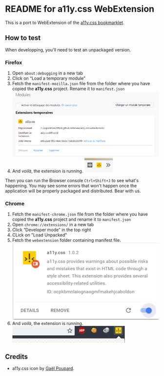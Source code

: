 # README for a11y.css WebExtension

This is a port to WebExtension of the [a11y.css bookmarklet](../).

## How to test

When developping, you'll need to test an unpackaged version.

### Firefox

1. Open `about:debugging` in a new tab
2. Click on “Load a temporary module”
3. Fetch the `manifest-mozilla.json` file from the folder where you have copied the **a11y.css** project. Rename it to `manifest.json`
   ![The “About: debugging panel”](readme_images/about_debugging.png)
4. And *voilà*, the extension is running.
   ![The icon in Firefox's toolbar, among other friends](readme_images/webext_icon_running.png)

Then you can run the Browser console `Ctrl+Shift+J` to see what's happening. You may see some errors that won't happen once the application will be properly packaged and distributed. Bear with us.

### Chrome

1. Fetch the `manifest-chrome.json` file from the folder where you have copied the **a11y.css** project and rename it to `manifest.json`
2. Open `chrome://extensions/` in a new tab
3. Click “Developer mode” in the top right
4. CLick on "Load Unpacked"
5. Fetch the `webextension` folder containing manifest file.
   ![The “Loading Chrome extension”](readme_images/chrome_extension_load.png)
6. And *voilà*, the extension is running.
   ![The “Chrome extension”](readme_images/chrome_extension.PNG)
   
## Credits

* a11y.css icon by [Gaël Poupard](https://www.ffoodd.fr/).
